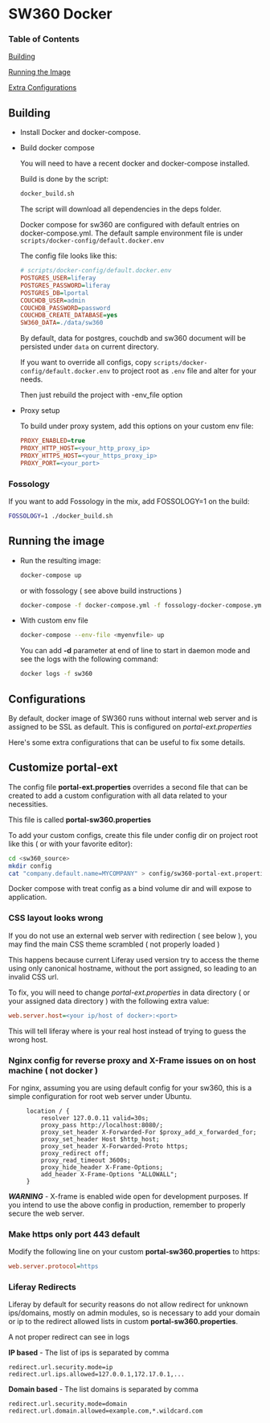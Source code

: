 # SW360 Docker

### Table of Contents

[Building](#building)

[Running the Image](#running-the-image)

[Extra Configurations](#extra-configurations)


## Building

* Install Docker and docker-compose.
* Build docker compose

    You will need to have a recent docker and docker-compose installed.

    Build is done by the script:

    ```sh
    docker_build.sh
    ```

    The script will download all dependencies in the deps folder.

    Docker compose for sw360 are configured with default entries on docker-compose.yml.
    The default sample environment file is under `scripts/docker-config/default.docker.env`

    The config file looks like this:

    ```ini
    # scripts/docker-config/default.docker.env
    POSTGRES_USER=liferay
    POSTGRES_PASSWORD=liferay
    POSTGRES_DB=lportal
    COUCHDB_USER=admin
    COUCHDB_PASSWORD=password
    COUCHDB_CREATE_DATABASE=yes
    SW360_DATA=./data/sw360
    ```

    By default, data for postgres, couchdb and sw360 document will be persisted under `data` on current directory. 

    If you want to override all configs, copy `scripts/docker-config/default.docker.env` to project root as `.env` file and alter for your needs.

    Then just rebuild the project with -env_file option

* Proxy setup

    To build under proxy system, add this options on your custom env file:

    ```ini
    PROXY_ENABLED=true
    PROXY_HTTP_HOST=<your_http_proxy_ip>
    PROXY_HTTPS_HOST=<your_https_proxy_ip>
    PROXY_PORT=<your_port>
    ```

### Fossology

If you want to add Fossology in the mix, add FOSSOLOGY=1 on the build:

```sh
FOSSOLOGY=1 ./docker_build.sh
```

## Running the image

* Run the resulting image:

    ```sh
    docker-compose up
    ```

    or with fossology ( see above build instructions )

    ```sh
    docker-compose -f docker-compose.yml -f fossology-docker-compose.yml up
    ```

* With custom env file

    ```sh
    docker-compose --env-file <myenvfile> up
    ```

    You can add **-d** parameter at end of line to start in daemon mode and see the logs with the following command:

    ```sh
    docker logs -f sw360
    ```

## Configurations

By default, docker image of SW360 runs without internal web server and is assigned to be SSL as default. This is configured on *portal-ext.properties*

Here's some extra configurations that can be useful to fix some details.

## Customize portal-ext

The config file __portal-ext.properties__ overrides a second file that can be created to add a custom configuration with all data related to your necessities.

This file is called __portal-sw360.properties__

To add your custom configs, create this file under config dir on project root like this ( or with your favorite editor):

```sh
cd <sw360_source>
mkdir config
cat "company.default.name=MYCOMPANY" > config/sw360-portal-ext.properties
```

Docker compose with treat config as a bind volume dir and will expose to application.

### CSS layout looks wrong

If you do not use an external web server with redirection ( see below ), you may find the main CSS theme scrambled ( not properly loaded )

This happens because current Liferay used version try to access the theme using only canonical hostname, without the port assigned, so leading to an invalid CSS url.

To fix, you will need to change *portal-ext.properties* in data directory ( or your assigned data directory ) with the following extra value:

```ini
web.server.host=<your ip/host of docker>:<port>
```

This will tell liferay where is your real host instead of trying to guess the wrong host.

### Nginx config for reverse proxy and X-Frame issues on on host machine ( not docker )

For nginx, assuming you are using default config for your sw360, this is a simple configuration for root web server under Ubuntu.

```nginx
     location / {
         resolver 127.0.0.11 valid=30s;
         proxy_pass http://localhost:8080/;
         proxy_set_header X-Forwarded-For $proxy_add_x_forwarded_for;
         proxy_set_header Host $http_host;
         proxy_set_header X-Forwarded-Proto https;
         proxy_redirect off;
         proxy_read_timeout 3600s;
         proxy_hide_header X-Frame-Options;
         add_header X-Frame-Options "ALLOWALL";
     }
```

***WARNING*** - X-frame is enabled wide open for development purposes. If you intend to use the above config in production, remember to properly secure the web server.

### Make https only **port 443** default

Modify the following line on your custom __portal-sw360.properties__ to https:

```ini
web.server.protocol=https
```

### Liferay Redirects

Liferay by default for security reasons do not allow redirect for unknown ips/domains, mostly on admin modules, so is necessary to add your domain or ip to the redirect allowed lists in custom __portal-sw360.properties__.
    
A not proper redirect can see in logs

**IP based** - The list of ips is separated by comma

```
redirect.url.security.mode=ip
redirect.url.ips.allowed=127.0.0.1,172.17.0.1,...
```

**Domain based** - The list domains is separated by comma
    
```
redirect.url.security.mode=domain
redirect.url.domain.allowed=example.com,*.wildcard.com
```
